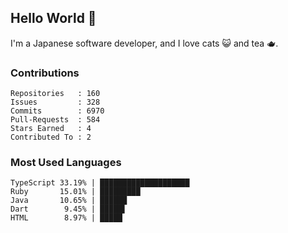 ## Hello World 👋

I'm a Japanese software developer, and I love cats 😺 and tea 🫖.

### Contributions

    Repositories   : 160
    Issues         : 328
    Commits        : 6970
    Pull-Requests  : 584
    Stars Earned   : 4
    Contributed To : 2

### Most Used Languages

    TypeScript 33.19% | ████████████████████
    Ruby       15.01% | █████████
    Java       10.65% | ██████
    Dart        9.45% | █████▌
    HTML        8.97% | █████
